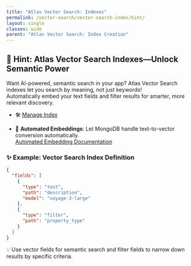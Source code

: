 ```yaml
---
title: "Atlas Vector Search: Indexes"
permalink: /vector-search/vector-search-index/hint/
layout: single
classes: wide
parent: "Atlas Vector Search: Index Creation"
---
```


## 🚀 Hint: Atlas Vector Search Indexes—Unlock Semantic Power

Want AI-powered, semantic search in your app? Atlas Vector Search indexes let you search by meaning, not just keywords!  
Automatically embed your text fields and filter results for smarter, more relevant discovery.

- 🛠️ [Manage Index](https://www.mongodb.com/docs/atlas/atlas-search/manage-indexes/)  

- 🤖 **Automated Embeddings**: Let MongoDB handle text-to-vector conversion automatically.  
  [Automated Embedding Documentation](https://www.mongodb.com/docs/atlas/atlas-vector-search/automated-embedding/)

### ✨ Example: Vector Search Index Definition

```json
{
  "fields": [
    {
      "type": "text",
      "path": "description",
      "model": "voyage-3-large"
    },
    {
      "type": "filter",
      "path": "property_type"
    }
  ]
}
```

💡 Use vector fields for semantic search and filter fields to narrow down results by specific criteria.
